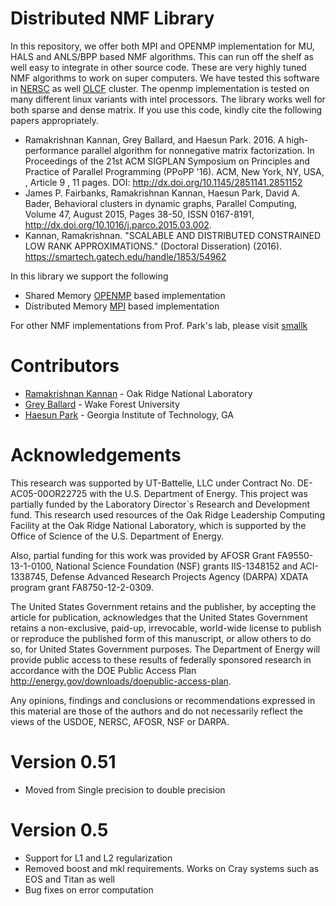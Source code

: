 Distributed NMF Library
=======================

In this repository, we offer both MPI and OPENMP implementation for MU, HALS and ANLS/BPP based NMF algorithms. This can run off the shelf as well easy to integrate in other source code. 
These are very highly tuned NMF algorithms to work on super computers. We have tested
this software in [NERSC](http://www.nersc.gov/users/computational-systems/edison/) as well [OLCF](https://www.olcf.ornl.gov/) cluster. The openmp implementation is tested on
many different linux variants with intel processors. The library works well for both sparse and dense matrix.
If you use this code, kindly cite the following papers appropriately.

* Ramakrishnan Kannan, Grey Ballard, and Haesun Park. 2016. A high-performance parallel algorithm for nonnegative matrix factorization. In Proceedings of the 21st ACM SIGPLAN Symposium on Principles and Practice of Parallel Programming (PPoPP '16). ACM, New York, NY, USA, , Article 9 , 11 pages. DOI: http://dx.doi.org/10.1145/2851141.2851152
* James P. Fairbanks, Ramakrishnan Kannan, Haesun Park, David A. Bader, Behavioral clusters in dynamic graphs, Parallel Computing, Volume 47, August 2015, Pages 38-50, ISSN 0167-8191, http://dx.doi.org/10.1016/j.parco.2015.03.002.
* Kannan, Ramakrishnan. "SCALABLE AND DISTRIBUTED CONSTRAINED LOW RANK APPROXIMATIONS." (Doctoral Disseration) (2016). https://smartech.gatech.edu/handle/1853/54962

In this library we support the following

* Shared Memory [OPENMP](openmp/README.md)  based implementation
* Distributed Memory [MPI](mpi/README.md) based implementation

For other NMF implementations from Prof. Park's lab, please visit [smallk](https://github.com/smallk/smallk)

Contributors
=============

* [Ramakrishnan Kannan](https://sites.google.com/site/ramakrishnankannan/) - Oak Ridge National Laboratory
* [Grey Ballard](http://users.wfu.edu/ballard/) - Wake Forest University
* [Haesun Park](http://www.cc.gatech.edu/~hpark/) - Georgia Institute of Technology, GA

Acknowledgements
================

This research was supported by UT-Battelle, LLC under Contract No. DE-AC05-00OR22725 with the U.S. Department of Energy. This project was partially funded by the Laboratory Director`s Research and Development fund. This research used resources of the Oak Ridge Leadership Computing Facility at the Oak Ridge National Laboratory, which is supported by the Office of Science of the U.S. Department of Energy.

Also, partial funding for this work was provided by AFOSR Grant FA9550-13-1-0100, National Science Foundation (NSF) grants IIS-1348152 and ACI-1338745, Defense Advanced Research Projects Agency (DARPA) XDATA program grant FA8750-12-2-0309.

The United States Government retains and the publisher, by accepting the article for publication, acknowledges that the United States Government retains a non-exclusive, paid-up, irrevocable, world-wide license to publish or reproduce the published form of this manuscript, or allow others to do so, for United States Government purposes. The Department of Energy will provide public access to these results of federally sponsored research in accordance with the DOE Public Access Plan http://energy.gov/downloads/doepublic-access-plan. 

Any opinions, findings and conclusions or recommendations expressed in this material are those of the authors and do not necessarily reflect the views of the USDOE, NERSC, AFOSR, NSF or DARPA.

Version 0.51
===========
* Moved from Single precision to double precision

Version 0.5
===========
* Support for L1 and L2 regularization
* Removed boost and mkl requirements. Works on Cray systems such as EOS and Titan as well
* Bug fixes on error computation
